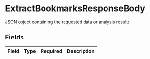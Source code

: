 # ExtractBookmarksResponseBody

JSON object containing the requested data or analysis results


## Fields

| Field       | Type        | Required    | Description |
| ----------- | ----------- | ----------- | ----------- |